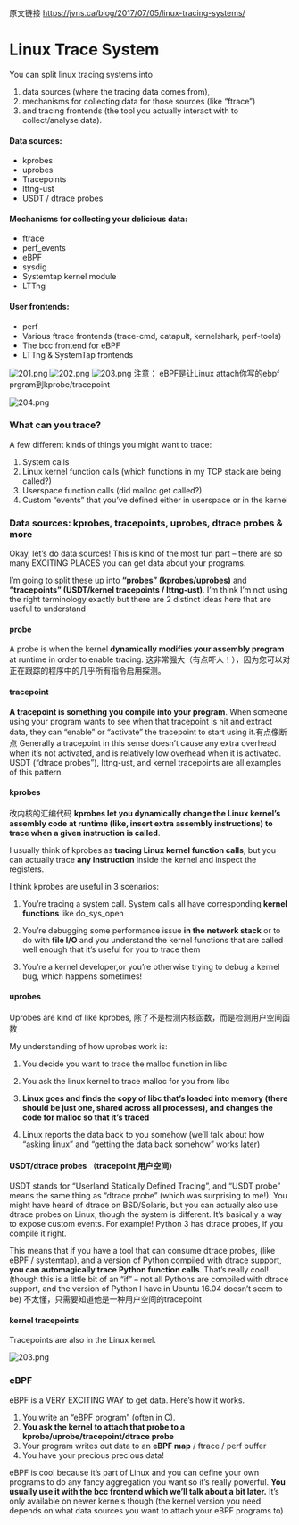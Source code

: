 原文链接
https://jvns.ca/blog/2017/07/05/linux-tracing-systems/

# Linux Trace System

You can split linux tracing systems into 
1. data sources (where the tracing data comes from),
2. mechanisms for collecting data for those sources (like “ftrace”)
3. and tracing frontends (the tool you actually interact with to collect/analyse data). 

#### Data sources:
- kprobes
- uprobes
- Tracepoints
- lttng-ust
- USDT / dtrace probes

#### Mechanisms for collecting your delicious data:
- ftrace
- perf_events
- eBPF
- sysdig
- Systemtap kernel module
- LTTng

#### User frontends:
- perf
- Various ftrace frontends (trace-cmd, catapult, kernelshark, perf-tools)
- The bcc frontend for eBPF
- LTTng & SystemTap frontends


![201.png](./images/201.png)
![202.png](./images/202.png)
![203.png](./images/203.png)
注意：
eBPF是让Linux attach你写的ebpf prgram到kprobe/tracepoint

![204.png](./images/204.png)

### What can you trace?
A few different kinds of things you might want to trace:

1. System calls
2. Linux kernel function calls (which functions in my TCP stack are being called?)
3. Userspace function calls (did malloc get called?)
4. Custom “events” that you’ve defined either in userspace or in the kernel

### Data sources: kprobes, tracepoints, uprobes, dtrace probes & more
Okay, let’s do data sources! This is kind of the most fun part – there are so many EXCITING PLACES you can get data about your programs.

I’m going to split these up into **“probes” (kprobes/uprobes)** and **“tracepoints” (USDT/kernel tracepoints / lttng-ust)**. I’m think I’m not using the right terminology exactly but there are 2 distinct ideas here that are useful to understand

#### probe 
A probe is when the kernel **dynamically modifies your assembly program** at runtime  in order to enable tracing. 这非常强大（有点吓人！），因为您可以对正在跟踪的程序中的几乎所有指令启用探测。


#### tracepoint
**A tracepoint is something you compile into your program**. When someone using your program wants to see when that tracepoint is hit and extract data, they can “enable” or “activate” the tracepoint to start using it.有点像断点
Generally a tracepoint in this sense doesn’t cause any extra overhead when it’s not activated, and is relatively low overhead when it is activated. USDT (“dtrace probes”), lttng-ust, and kernel tracepoints are all examples of this pattern.

#### kprobes
改内核的汇编代码
**kprobes let you dynamically change the Linux kernel’s assembly code at runtime (like, insert extra assembly instructions) to trace when a given instruction is called**. 


I usually think of kprobes as **tracing Linux kernel function calls**, but you can actually trace **any instruction** inside the kernel and inspect the registers.


I think kprobes are useful in 3 scenarios: 
1. You’re tracing a system call. System calls all have corresponding **kernel functions** like do_sys_open 
2. You’re debugging some performance issue **in the network stack** or to do with **file I/O** and      you understand the kernel functions that are called well enough that it’s useful for you to trace them

3. You’re a kernel developer,or you’re otherwise trying to debug a kernel bug, which happens sometimes!


#### uprobes
Uprobes are kind of like kprobes, 除了不是检测内核函数，而是检测用户空间函数

My understanding of how uprobes work is:

1. You decide you want to trace the malloc function in libc
2. You ask the linux kernel to trace malloc for you from libc
3. **Linux goes and finds the copy of libc that’s loaded into memory (there should be just one, shared across all processes), and changes the code for malloc so that it’s traced**

4. Linux reports the data back to you somehow (we’ll talk about how “asking linux” and “getting the data back somehow” works later)


#### USDT/dtrace probes （tracepoint  用户空间）

USDT stands for “Userland Statically Defined Tracing”, and “USDT probe” means the same thing as “dtrace probe” (which was surprising to me!). You might have heard of dtrace on BSD/Solaris, but you can actually also use dtrace probes on Linux, though the system is different. It’s basically a way to expose custom events. For example! Python 3 has dtrace probes, if you compile it right.

This means that if you have a tool that can consume dtrace probes, (like eBPF / systemtap), and a version of Python compiled with dtrace support, **you can automagically trace Python function calls**. That’s really cool! (though this is a little bit of an “if” – not all Pythons are compiled with dtrace support, and the version of Python I have in Ubuntu 16.04 doesn’t seem to be)
不太懂，只需要知道他是一种用户空间的tracepoint

#### kernel tracepoints

Tracepoints are also in the Linux kernel. 

![203.png](./images/203.png)


### eBPF

eBPF is a VERY EXCITING WAY to get data. Here’s how it works.

1. You write an “eBPF program” (often in C).
2. **You ask the kernel to attach that probe to a kprobe/uprobe/tracepoint/dtrace probe**
3. Your program writes out data to an **eBPF map** / ftrace / perf buffer
4. You have your precious precious data!

 eBPF is cool because it’s part of Linux and you can define your own programs to do any fancy aggregation you want so it’s really powerful. 
 **You usually use it with the bcc frontend which we’ll talk about a bit later.** It’s only available on newer kernels though (the kernel version you need depends on what data sources you want to attach your eBPF programs to)

